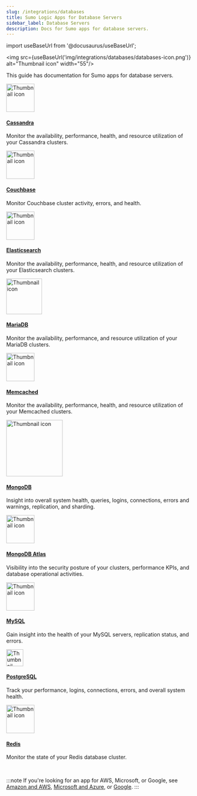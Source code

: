 ```yaml
---
slug: /integrations/databases
title: Sumo Logic Apps for Database Servers
sidebar_label: Database Servers
description: Docs for Sumo apps for database servers.
---
```



import useBaseUrl from '@docusaurus/useBaseUrl';

<img src={useBaseUrl('img/integrations/databases/databases-icon.png')} alt="Thumbnail icon" width="55"/>

This guide has documentation for Sumo apps for database servers.


<div className="box-wrapper" markdown="1">
<div className="box smallbox1 card">
  <div className="container">
  <a href="/docs/integrations/databases/cassandra"><img src={useBaseUrl('img/integrations/databases/cassandra.png')} alt="Thumbnail icon" width="75"/>
  <h4>Cassandra</h4></a>
  <p>Monitor the availability, performance, health, and resource utilization of your Cassandra clusters.</p>
  </div>
</div>
<div className="box smallbox2 card">
  <div className="container">
  <a href="/docs/integrations/databases/couchbase"><img src={useBaseUrl('img/integrations/databases/couchbase-logo.png')} alt="Thumbnail icon" width="75"/>
  <h4>Couchbase</h4></a>
  <p>Monitor Couchbase cluster activity, errors, and health.</p>
  </div>
</div>
    <div className="box smallbox3 card">
      <div className="container">
      <a href="/docs/integrations/databases/elasticsearch"><img src={useBaseUrl('img/integrations/databases/elasticsearch.png')} alt="Thumbnail icon" width="75"/>
      <h4>Elasticsearch</h4></a>
      <p>Monitor the availability, performance, health, and resource utilization of your Elasticsearch clusters.</p>
      </div>
    </div>
    <div className="box smallbox4 card">
      <div className="container">
      <a href="/docs/integrations/databases/elasticsearch"><img src={useBaseUrl('img/integrations/databases/mariadb.png')} alt="Thumbnail icon" width="95"/>
      <h4>MariaDB</h4></a>
      <p>Monitor the availability, performance, and resource utilization of your MariaDB clusters.</p>
      </div>
    </div>
    <div className="box smallbox5 card">
      <div className="container">
      <a href="/docs/integrations/databases/memcached"><img src={useBaseUrl('img/integrations/databases/memcached.png')} alt="Thumbnail icon" width="75"/>
      <h4>Memcached</h4></a>
      <p>Monitor the availability, performance, health, and resource utilization of your Memcached clusters.</p>
      </div>
    </div>
    <div className="box smallbox6 card">
      <div className="container">
      <a href="/docs/integrations/databases/mongodb"><img src={useBaseUrl('img/integrations/databases/mongodb.png')} alt="Thumbnail icon" width="150"/>
      <h4>MongoDB</h4></a>
      <p>Insight into overall system health, queries, logins, connections, errors and warnings, replication, and sharding.</p>
      </div>
    </div>
    <div className="box smallbox7 card">
      <div className="container">
      <a href="/docs/integrations/databases/mongodb-atlas">  <img src={useBaseUrl('img/integrations/databases/mongodbatlas.png')} alt="Thumbnail icon" width="75"/>
      <h4>MongoDB Atlas</h4></a>
      <p>Visibility into the security posture of your clusters, performance KPIs, and database operational activities.</p>
      </div>
    </div>
    <div className="box smallbox8 card">
      <div className="container">
      <a href="/docs/integrations/databases/mysql"><img src={useBaseUrl('img/integrations/databases/mysql.png')} alt="Thumbnail icon" width="75"/>
      <h4>MySQL</h4></a>
      <p>Gain insight into the health of your MySQL servers, replication status, and errors.</p>
      </div>
    </div>
    <div className="box smallbox9 card">
      <div className="container">
      <a href="/docs/integrations/databases/postgresql"><img src={useBaseUrl('img/integrations/databases/postgresql.png')} alt="Thumbnail icon" width="45"/>
      <h4>PostgreSQL</h4></a>
      <p>Track your performance, logins, connections, errors, and overall system health.</p>
      </div>
    </div>
    <div className="box smallbox10 card">
      <div className="container">
      <a href="/docs/integrations/databases/redis"><img src={useBaseUrl('img/integrations/databases/redis.png')} alt="Thumbnail icon" width="75"/>
      <h4>Redis</h4></a>
      <p>Monitor the state of your Redis database cluster.</p>
      </div>
    </div>
  </div>

<br/>

:::note
If you're looking for an app for AWS, Microsoft, or Google, see [Amazon and AWS](/docs/integrations/amazon-aws), [Microsoft and Azure](/docs/integrations/microsoft-azure), or [Google](/docs/integrations/google).
:::
